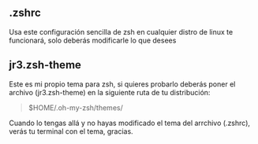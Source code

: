 ## .zshrc
Usa este configuración sencilla de zsh en cualquier distro de linux te funcionará, solo deberás modificarle lo que desees

## jr3.zsh-theme
Este es mi propio tema para zsh, si quieres probarlo deberás poner el archivo (jr3.zsh-theme) en la siguiente ruta de tu distribución:
> $HOME/.oh-my-zsh/themes/

Cuando lo tengas allá y no hayas modificado el tema del arrchivo (.zshrc), verás tu terminal con el tema, gracias.
